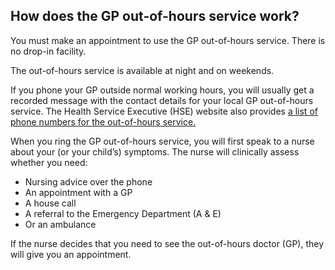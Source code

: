 ##  How does the GP out-of-hours service work?

You must make an appointment to use the GP out-of-hours service. There is no
drop-in facility.

The out-of-hours service is available at night and on weekends.

If you phone your GP outside normal working hours, you will usually get a
recorded message with the contact details for your local GP out-of-hours
service. The Health Service Executive (HSE) website also provides [ a list of
phone numbers for the out-of-hours service.
](https://www2.hse.ie/services/find-a-gp-out-of-hours/#Oout%20of%20hours)

When you ring the GP out-of-hours service, you will first speak to a nurse
about your (or your child’s) symptoms. The nurse will clinically assess
whether you need:

  * Nursing advice over the phone 
  * An appointment with a GP 
  * A house call 
  * A referral to the Emergency Department (A & E) 
  * Or an ambulance 

If the nurse decides that you need to see the out-of-hours doctor (GP), they
will give you an appointment.
